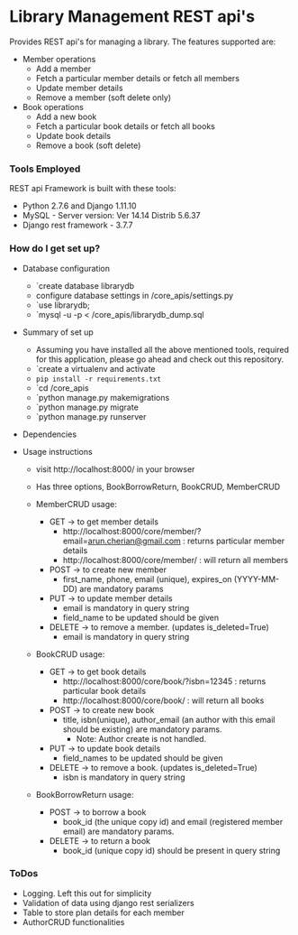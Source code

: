 # Library Management REST api's #

Provides REST api's for managing a library.
The features supported are:

* Member operations
    * Add a member
    * Fetch a particular member details or fetch all members
    * Update member details
    * Remove a member (soft delete only)
* Book operations
    * Add a new book
    * Fetch a particular book details or fetch all books
    * Update book details
    * Remove a book (soft delete)

### Tools Employed ####

REST api Framework is built with these tools:

* Python 2.7.6 and Django 1.11.10
* MySQL - Server version: Ver 14.14 Distrib 5.6.37
* Django rest framework - 3.7.7

### How do I get set up? ###

* Database configuration
    * `create database librarydb
    * configure database settings in <repo>/core_apis/settings.py
    * `use librarydb;
    * `mysql -u <user> -p < <repo>/core_apis/librarydb_dump.sql

* Summary of set up
    * Assuming you have installed all the above mentioned tools, required for this application, please go ahead and check out this repository.
    * `create a virtualenv and activate
    * `pip install -r requirements.txt`
    * `cd <repo>/core_apis
    * `python manage.py makemigrations
    * `python manage.py migrate
    * `python manage.py runserver

* Dependencies

* Usage instructions
    * visit http://localhost:8000/ in your browser
    * Has three options, BookBorrowReturn, BookCRUD, MemberCRUD
    * MemberCRUD usage:
        * GET -> to get member details
            * http://localhost:8000/core/member/?email=arun.cherian@gmail.com : returns particular member details
            * http://localhost:8000/core/member/ : will return all members
        * POST -> to create new member
            * first_name, phone, email (unique), expires_on (YYYY-MM-DD) are mandatory params
        * PUT -> to update member details
            * email is mandatory in query string
            * field_name to be updated should be given
        * DELETE -> to remove a member. (updates is_deleted=True)
            * email is mandatory in query string
           
    * BookCRUD usage:
        * GET -> to get book details
            * http://localhost:8000/core/book/?isbn=12345 : returns particular book details
            * http://localhost:8000/core/book/ : will return all books
        * POST -> to create new book
            * title, isbn(unique), author_email (an author with this email should be existing) are mandatory params.
                * Note: Author create is not handled.
        * PUT -> to update book details
            * field_names to be updated should be given
        * DELETE -> to remove a book. (updates is_deleted=True)
            * isbn is mandatory in query string
            
    * BookBorrowReturn usage:
        * POST -> to borrow a book
            * book_id (the unique copy id) and email (registered member email) are mandatory params.
        * DELETE -> to return a book
            * book_id (unique copy id) should be present in query string

### ToDos ###

* Logging. Left this out for simplicity
* Validation of data using django rest serializers
* Table to store plan details for each member
* AuthorCRUD functionalities

